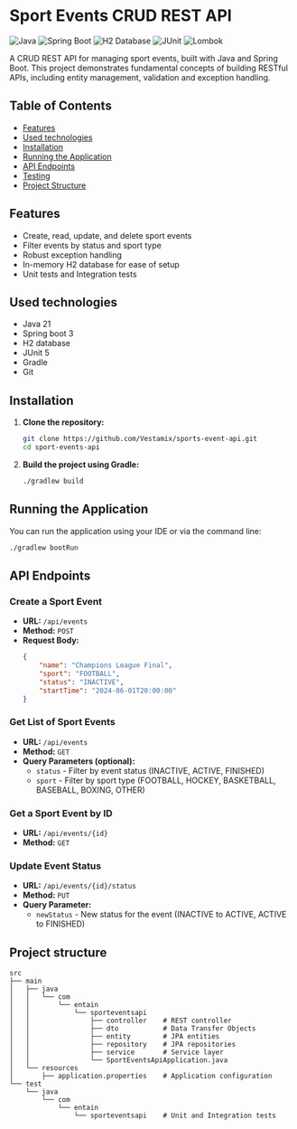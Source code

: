 # Sport Events CRUD REST API

![Java](https://img.shields.io/badge/Java-21-blue)
![Spring Boot](https://img.shields.io/badge/Spring%20Boot-3.3.6-brightgreen)
![H2 Database](https://img.shields.io/badge/H2%20Database-in--memory-orange)
![JUnit](https://img.shields.io/badge/JUnit-5-yellow)
![Lombok](https://img.shields.io/badge/Lombok-grey)

A CRUD REST API for managing sport events, built with Java and Spring Boot. This project demonstrates fundamental concepts of building RESTful APIs, including entity management, validation and exception handling.

## Table of Contents

- [Features](#features)
- [Used technologies](#used-technologies)
- [Installation](#installation)
- [Running the Application](#running-the-application)
- [API Endpoints](#api-endpoints)
- [Testing](#testing)
- [Project Structure](#project-structure)

## Features

- Create, read, update, and delete sport events
- Filter events by status and sport type
- Robust exception handling
- In-memory H2 database for ease of setup
- Unit tests and Integration tests

## Used technologies

- Java 21
- Spring boot 3
- H2 database
- JUnit 5
- Gradle
- Git

## Installation

1. **Clone the repository:**

    ```sh
    git clone https://github.com/Vestamix/sports-event-api.git
    cd sport-events-api
    ```

2. **Build the project using Gradle:**

    ```sh
    ./gradlew build
    ```

## Running the Application

You can run the application using your IDE or via the command line:

```sh
./gradlew bootRun
```
## API Endpoints

### Create a Sport Event

- **URL:** `/api/events`
- **Method:** `POST`
- **Request Body:**
    ```json
    {
        "name": "Champions League Final",
        "sport": "FOOTBALL",
        "status": "INACTIVE",
        "startTime": "2024-06-01T20:00:00"
    }
    ```

### Get List of Sport Events

- **URL:** `/api/events`
- **Method:** `GET`
- **Query Parameters (optional):**
    - `status` - Filter by event status (INACTIVE, ACTIVE, FINISHED)
    - `sport` - Filter by sport type (FOOTBALL, HOCKEY, BASKETBALL, BASEBALL, BOXING, OTHER)

### Get a Sport Event by ID

- **URL:** `/api/events/{id}`
- **Method:** `GET`

### Update Event Status

- **URL:** `/api/events/{id}/status`
- **Method:** `PUT`
- **Query Parameter:**
    - `newStatus` - New status for the event (INACTIVE to ACTIVE, ACTIVE to FINISHED)


## Project structure
```
src
├── main
│   ├── java
│   │   └── com
│   │       └── entain
│   │           └── sporteventsapi
│   │               ├── controller    # REST controller
│   │               ├── dto           # Data Transfer Objects
│   │               ├── entity        # JPA entities
│   │               ├── repository    # JPA repositories
│   │               ├── service       # Service layer
│   │               └── SportEventsApiApplication.java
│   └── resources
│       ├── application.properties    # Application configuration
└── test
    └── java
        └── com
            └── entain
                └── sporteventsapi    # Unit and Integration tests
```

